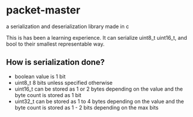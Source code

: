 # packet-master
 a serialization and deserialization library made in c

This is has been a learning experience. It can serialize uint8_t uint16_t, and bool to their smallest representable way.

## How is serialization done?
* boolean value is 1 bit
* uint8_t 8 bits unless specified otherwise
* uint16_t can be stored as 1 or 2 bytes depending on the value and the byte count is stored as 1 bit
* uint32_t can be stored as 1 to 4 bytes depending on the value and the byte count is stored as 1 - 2 bits depending on the max bits